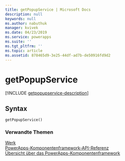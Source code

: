 ```yaml
---
title: getPopupService | Microsoft Docs
description: null
keywords: null
ms.author: nabuthuk
manager: kvivek
ms.date: 04/23/2019
ms.service: powerapps
ms.suite: ''
ms.tgt_pltfrm: ''
ms.topic: article
ms.assetid: 878465d9-3e25-44df-ad7b-de50916fd9d2
---
```


# <a name="getpopupservice"></a>getPopupService

[!INCLUDE [getpopupservice-description](includes/getpopupservice-description.md)]

## <a name="syntax"></a>Syntax

`getPopupService()`


### <a name="related-topics"></a>Verwandte Themen

[Werk](../factory.md)<br/>
[PowerApps-Komponentenframework-API-Referenz](../../reference/index.md)<br/>
[Übersicht über das PowerApps-Komponentenframework](../../overview.md)